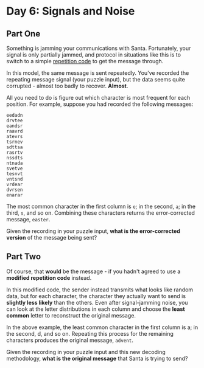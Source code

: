 # Day 6: Signals and Noise

## Part One

Something is jamming your communications with Santa. Fortunately, your signal is only partially jammed, and protocol in situations like this is to switch to a simple [repetition code](https://en.wikipedia.org/wiki/Repetition_code) to get the message through.

In this model, the same message is sent repeatedly. You've recorded the repeating message signal (your puzzle input), but the data seems quite corrupted - almost too badly to recover. **Almost**.

All you need to do is figure out which character is most frequent for each position. For example, suppose you had recorded the following messages:

```text
eedadn
drvtee
eandsr
raavrd
atevrs
tsrnev
sdttsa
rasrtv
nssdts
ntnada
svetve
tesnvt
vntsnd
vrdear
dvrsen
enarar
```

The most common character in the first column is `e`; in the second, `a`; in the third, `s`, and so on. Combining these characters returns the error-corrected message, `easter`.

Given the recording in your puzzle input, **what is the error-corrected version** of the message being sent?

## Part Two

Of course, that **would** be the message - if you hadn't agreed to use a **modified repetition code** instead.

In this modified code, the sender instead transmits what looks like random data, but for each character, the character they actually want to send is **slightly less likely** than the others. Even after signal-jamming noise, you can look at the letter distributions in each column and choose the **least common** letter to reconstruct the original message.

In the above example, the least common character in the first column is a; in the second, d, and so on. Repeating this process for the remaining characters produces the original message, `advent`.

Given the recording in your puzzle input and this new decoding methodology, **what is the original message** that Santa is trying to send?
